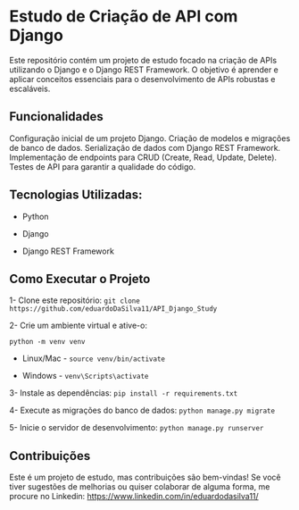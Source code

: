 # Estudo de Criação de API com Django

Este repositório contém um projeto de estudo focado na criação de APIs utilizando o Django e o Django REST Framework. O objetivo é aprender e aplicar conceitos essenciais para o desenvolvimento de APIs robustas e escaláveis.

## Funcionalidades
Configuração inicial de um projeto Django.
Criação de modelos e migrações de banco de dados.
Serialização de dados com Django REST Framework.
Implementação de endpoints para CRUD (Create, Read, Update, Delete).
Testes de API para garantir a qualidade do código.

## Tecnologias Utilizadas:

- Python
  
- Django
  
- Django REST Framework

## Como Executar o Projeto
  1- Clone este repositório:
   `git clone https://github.com/eduardoDaSilva11/API_Django_Study`
   
  2- Crie um ambiente virtual e ative-o:
  
  `python -m venv venv`
  
  - Linux/Mac - `source venv/bin/activate`  
   
  - Windows - `venv\Scripts\activate`  

  3- Instale as dependências:
  `pip install -r requirements.txt`
  
  4- Execute as migrações do banco de dados:
  `python manage.py migrate`

  5- Inicie o servidor de desenvolvimento:
  `python manage.py runserver`

## Contribuições
Este é um projeto de estudo, mas contribuições são bem-vindas! Se você tiver sugestões de melhorias ou quiser colaborar de alguma forma, me procure no Linkedin: https://www.linkedin.com/in/eduardodasilva11/
